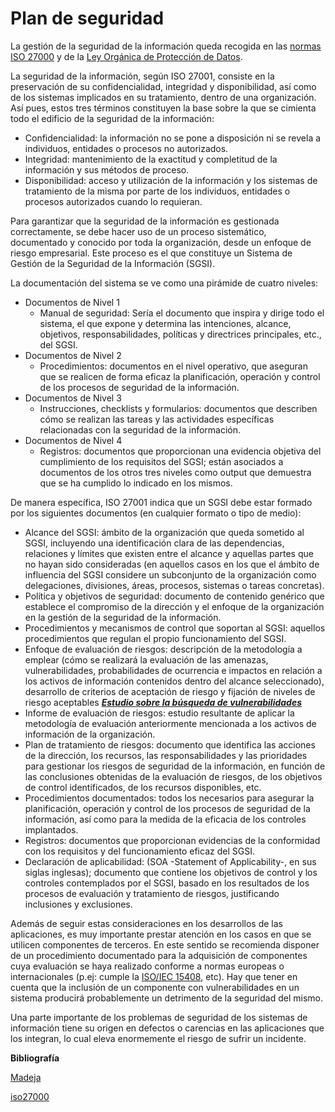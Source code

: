 # Plan de seguridad
La gestión de la seguridad de la información queda recogida en las [normas ISO 27000](http://www.iso27000.es/download/doc_sgsi_all.pdf) y de la [Ley Orgánica de Protección de Datos](https://www.boe.es/eli/es/lo/2018/12/05/3).

La seguridad de la información, según ISO 27001, consiste en la preservación de su confidencialidad, integridad y disponibilidad, así como de los sistemas implicados en su tratamiento, dentro de una organización. Así pues, estos tres términos constituyen la base sobre la que se cimienta todo el edificio de la seguridad de la información:
- Confidencialidad: la información no se pone a disposición ni se revela a individuos, entidades o procesos no autorizados.
- Integridad: mantenimiento de la exactitud y completitud de la información y sus métodos de proceso.
- Disponibilidad: acceso y utilización de la información y los sistemas de tratamiento de la misma por parte de los individuos, entidades o procesos autorizados cuando lo requieran.

Para garantizar que la seguridad de la información es gestionada correctamente, se debe hacer uso de un proceso sistemático, documentado y conocido por toda la organización, desde un enfoque de riesgo empresarial. Este proceso es el que constituye un Sistema de Gestión de la Seguridad de la Información (SGSI). 

La documentación del sistema se ve como una pirámide de cuatro niveles:
+ Documentos de Nivel 1
    + Manual de seguridad: Sería el documento que inspira y dirige todo el sistema, el que expone y determina las intenciones, alcance, objetivos, responsabilidades, políticas y directrices principales, etc., del SGSI.
+ Documentos de Nivel 2
    + Procedimientos: documentos en el nivel operativo, que aseguran que se realicen de forma eficaz la planificación, operación y control de los procesos de seguridad de la información.
+ Documentos de Nivel 3
    + Instrucciones, checklists y formularios: documentos que describen cómo se realizan las tareas y las actividades específicas relacionadas con la seguridad de la información.
+ Documentos de Nivel 4
    + Registros: documentos que proporcionan una evidencia objetiva del cumplimiento de los requisitos del SGSI; están asociados a documentos de los otros tres niveles como output que demuestra que se ha cumplido lo indicado en los mismos.

De manera específica, ISO 27001 indica que un SGSI debe estar formado por los siguientes documentos (en cualquier formato o tipo de medio):
+ Alcance del SGSI: ámbito de la organización que queda sometido al SGSI, incluyendo una identificación clara de las dependencias, relaciones y límites que existen entre el alcance y aquellas partes que no hayan sido consideradas (en aquellos casos en los que el ámbito de influencia del SGSI considere un subconjunto de la organización como delegaciones, divisiones, áreas, procesos, sistemas o tareas concretas).
+ Política y objetivos de seguridad: documento de contenido genérico que establece el compromiso de la dirección y el enfoque de la organización en la gestión de la seguridad de la información.
+ Procedimientos y mecanismos de control que soportan al SGSI: aquellos procedimientos que regulan el propio funcionamiento del SGSI.
+ Enfoque de evaluación de riesgos: descripción de la metodología a emplear (cómo se realizará la evaluación de las amenazas, vulnerabilidades, probabilidades de ocurrencia e impactos en relación a los activos de información contenidos dentro del alcance seleccionado), desarrollo de criterios de aceptación de riesgo y fijación de niveles de riesgo aceptables 
***[Estudio sobre la búsqueda de vulnerabilidades](https://github.com/cs-ehu/Ejemplo/blob/develop/UNE157801/3%20Anexos/3.05%20Plan%20de%20seguridad/Busqueda_Vulnerabilidades.md)***
+ Informe de evaluación de riesgos: estudio resultante de aplicar la metodología de evaluación anteriormente mencionada a los activos de información de la organización.
+ Plan de tratamiento de riesgos: documento que identifica las acciones de la dirección, los recursos, las responsabilidades y las prioridades para gestionar los riesgos de seguridad de la información, en función de las conclusiones obtenidas de la evaluación de riesgos, de los objetivos de control identificados, de los recursos disponibles, etc.
+ Procedimientos documentados: todos los necesarios para asegurar la planificación, operación y control de los procesos de seguridad de la información, así como para la medida de la eficacia de los controles implantados.
+ Registros: documentos que proporcionan evidencias de la conformidad con los requisitos y del funcionamiento eficaz del SGSI.
+ Declaración de aplicabilidad: (SOA -Statement of Applicability-, en sus siglas inglesas); documento que contiene los objetivos de control y los controles
contemplados por el SGSI, basado en los resultados de los procesos de evaluación y tratamiento de riesgos, justificando inclusiones y exclusiones.


Además de seguir estas consideraciones en los desarrollos de las aplicaciones, es muy importante prestar atención en los casos en que se utilicen componentes de terceros. En este sentido se recomienda disponer de un procedimiento documentado para la adquisición de componentes cuya evaluación se haya realizado conforme a normas europeas o internacionales (p.ej: cumple la [ISO/IEC 15408](https://www.iso.org/standard/50341.html), etc). Hay que tener en cuenta que la inclusión de un componente con vulnerabilidades en un sistema producirá probablemente un detrimento de la seguridad del mismo.

Una parte importante de los problemas de seguridad de los sistemas de información tiene su origen en defectos o carencias en las aplicaciones que los integran, lo cual eleva enormemente el riesgo de sufrir un incidente.



**Bibliografía**

[Madeja](http://www.juntadeandalucia.es/servicios/madeja/contenido/subsistemas/entorno)

[iso27000](http://www.iso27000.es/download/doc_sgsi_all.pdf)
